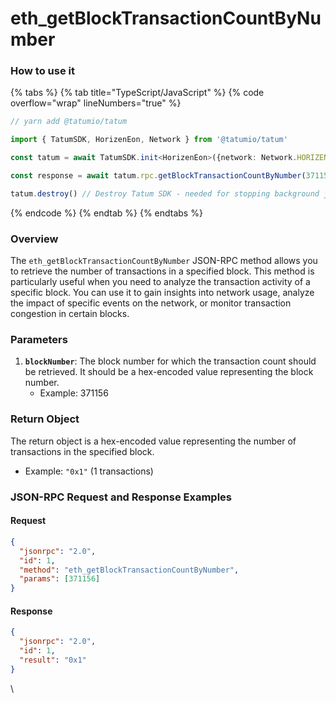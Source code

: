 # eth\_getBlockTransactionCountByNumber

### How to use it

{% tabs %}
{% tab title="TypeScript/JavaScript" %}
{% code overflow="wrap" lineNumbers="true" %}
```typescript
// yarn add @tatumio/tatum

import { TatumSDK, HorizenEon, Network } from '@tatumio/tatum'

const tatum = await TatumSDK.init<HorizenEon>({network: Network.HORIZEN_EON})

const response = await tatum.rpc.getBlockTransactionCountByNumber(371156)

tatum.destroy() // Destroy Tatum SDK - needed for stopping background jobs
```
{% endcode %}
{% endtab %}
{% endtabs %}

### Overview

The `eth_getBlockTransactionCountByNumber` JSON-RPC method allows you to retrieve the number of transactions in a specified block. This method is particularly useful when you need to analyze the transaction activity of a specific block. You can use it to gain insights into network usage, analyze the impact of specific events on the network, or monitor transaction congestion in certain blocks.

### Parameters

1. **`blockNumber`**: The block number for which the transaction count should be retrieved. It should be a hex-encoded value representing the block number.
   * Example: 371156

### Return Object

The return object is a hex-encoded value representing the number of transactions in the specified block.

* Example: `"0x1"` (1 transactions)

### JSON-RPC Request and Response Examples

#### Request

```json
{
  "jsonrpc": "2.0",
  "id": 1,
  "method": "eth_getBlockTransactionCountByNumber",
  "params": [371156]
}
```

#### Response

```json
{
  "jsonrpc": "2.0",
  "id": 1,
  "result": "0x1"
}
```



\
